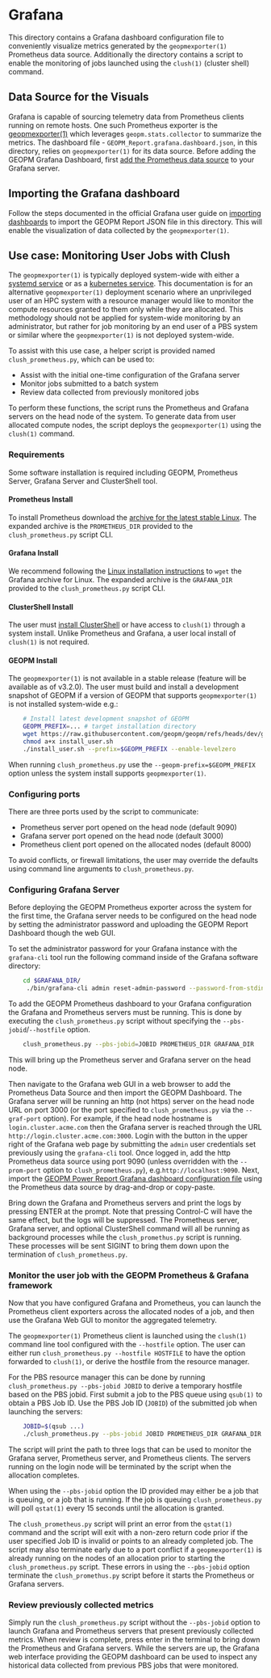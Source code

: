 # Grafana

This directory contains a Grafana dashboard configuration file to conveniently
visualize metrics generated by the `geopmexporter(1)` Prometheus data source.
Additionally the directory contains a script to enable the monitoring of jobs
launched using the `clush(1)` (cluster shell) command.

## Data Source for the Visuals

Grafana is capable of sourcing telemetry data from Prometheus clients running on
remote hosts. One such Prometheus exporter is the
[geopmexporter(1)](https://geopm.github.io/geopmexporter.1.html) which leverages
`geopm.stats.collector` to summarize the metrics. The dashboard file -
`GEOPM_Report.grafana.dashboard.json`, in this directory, relies on
`geopmexporter(1)` for its data source.  Before adding the GEOPM Grafana
Dashboard, first [add the Prometheus data
source](https://grafana.com/docs/grafana/latest/datasources/#add-a-data-source)
to your Grafana server.


## Importing the Grafana dashboard

Follow the steps documented in the official Grafana user guide on [importing
dashboards](https://grafana.com/docs/grafana/latest/dashboards/build-dashboards/import-dashboards)
to import the GEOPM Report JSON file in this directory.  This will enable the
visualization of data collected by the `geopmexporter(1)`.


## Use case: Monitoring User Jobs with Clush

The `geopmexporter(1)` is typically deployed system-wide with either a [systemd
service](https://geopm.github.io/geopmexporter.1.html#systemd-service) or as a
[kubernetes service](https://github.com/geopm/geopm/tree/dev/integration/k8#deploying-prometheus-client-in-kubernetes).
This documentation is for an alternative `geopmexporter(1)` deployment scenario
where an unprivileged user of an HPC system with a resource manager would like
to monitor the compute resources granted to them only while they are
allocated.  This methodology should not be applied for system-wide monitoring by
an administrator, but rather for job monitoring by an end user of a PBS system
or similar where the `geopmexporter(1)` is not deployed system-wide.

To assist with this use case, a helper script is provided named
`clush_prometheus.py`, which can be used to:

- Assist with the initial one-time configuration of the Grafana server
- Monitor jobs submitted to a batch system
- Review data collected from previously monitored jobs

To perform these functions, the script runs the Prometheus and Grafana servers
on the head node of the system.  To generate data from user allocated compute
nodes, the script deploys the `geopmexporter(1)` using the `clush(1)` command.


### Requirements

Some software installation is required including GEOPM, Prometheus Server,
Grafana Server and ClusterShell tool.


#### Prometheus Install

To install Prometheus download the [archive for the latest stable
Linux](https://prometheus.io/download/).  The expanded archive is the
`PROMETHEUS_DIR` provided to the `clush_prometheus.py` script CLI.


#### Grafana Install

We recommend following the [Linux installation
instructions](https://grafana.com/grafana/download?platform=linux) to `wget` the
Grafana archive for Linux.  The expanded archive is the `GRAFANA_DIR` provided
to the `clush_prometheus.py` script CLI.


#### ClusterShell Install

The user must [install
ClusterShell]((https://clustershell.readthedocs.io/en/latest/install.html)) or
have access to `clush(1)` through a system install.  Unlike Prometheus and
Grafana, a user local install of `clush(1)` is not required.


#### GEOPM Install

The `geopmexporter(1)` is not available in a stable release (feature will be
available as of v3.2.0).  The user must build and install a development snapshot
of GEOPM if a version of GEOPM that supports `geopmexporter(1)` is not installed
system-wide e.g.:

```bash
    # Install latest development snapshot of GEOPM
    GEOPM_PREFIX=... # target installation directory
    wget https://raw.githubusercontent.com/geopm/geopm/refs/heads/dev/geopmdpy/install_user.sh
    chmod a+x install_user.sh
    ./install_user.sh --prefix=$GEOPM_PREFIX --enable-levelzero
```

When running `clush_prometheus.py` use the `--geopm-prefix=$GEOPM_PREFIX` option
unless the system install supports `geopmexporter(1)`.


### Configuring ports

There are three ports used by the script to communicate:

- Prometheus server port opened on the head node (default 9090)
- Grafana server port opened on the head node (default 3000)
- Prometheus client port opened on the allocated nodes (default 8000)

To avoid conflicts, or firewall limitations, the user may override the defaults
using command line arguments to `clush_prometheus.py`.


### Configuring Grafana Server

Before deploying the GEOPM Prometheus exporter across the system for the first
time, the Grafana server needs to be configured on the head node by setting the
administrator password and uploading the GEOPM Report Dashboard though the web
GUI.

To set the administrator password for your Grafana instance with the `grafana-cli`
tool run the following command inside of the Grafana software directory:

```bash
    cd $GRAFANA_DIR/
     ./bin/grafana-cli admin reset-admin-password --password-from-stdin
```

To add the GEOPM Prometheus dashboard to your Grafana configuration the Grafana
and Prometheus servers must be running.  This is done by executing the
`clush_prometheus.py` script without specifying the `--pbs-jobid`/`--hostfile`
option.

```bash
    clush_prometheus.py --pbs-jobid=JOBID PROMETHEUS_DIR GRAFANA_DIR
```
This will bring up the Prometheus server and Grafana server on the head
node.

Then navigate to the Grafana web GUI in a web browser to add the Prometheus Data
Source and then import the GEOPM Dashboard.  The Grafana server will be running
an http (not https) server on the head node URL on port 3000 (or the port
specified to `clush_prometheus.py` via the `--graf-port` option).  For example,
if the head node hostname is `login.cluster.acme.com` then the Grafana server is
reached through the URL `http://login.cluster.acme.com:3000`.  Login with the
button in the upper right of the Grafana web page by submitting the `admin` user
credentials set previously using the `grafana-cli` tool.  Once logged in, add
the http Prometheus data source using port 9090 (unless overridden with the
`--prom-port` option to `clush_prometheus.py`), e.g.`http://localhost:9090`.
Next, import the [GEOPM Power Report Grafana dashboard configuration
file](https://raw.githubusercontent.com/geopm/geopm/refs/heads/dev/integration/grafana/GEOPM_Report.grafana.dashboard.json)
using the Prometheus data source by drag-and-drop or copy-paste.

Bring down the Grafana and Prometheus servers and print the logs by pressing
ENTER at the prompt.  Note that pressing Control-C will have the same effect,
but the logs will be suppressed.  The Prometheus server, Grafana server, and
optional ClusterShell command will all be running as background processes while
the `clush_promethus.py` script is running.  These processes will be sent SIGINT
to bring them down upon the termination of `clush_prometheus.py`.


### Monitor the user job with the GEOPM Prometheus & Grafana framework

Now that you have configured Grafana and Prometheus, you can launch the
Prometheus client exporters across the allocated nodes of a job, and then use
the Grafana Web GUI to monitor the aggregated telemetry.

The `geopmexporter(1)` Prometheus client is launched using the `clush(1)`
command line tool configured with the `--hostfile` option.  The user can either
run `clush_prometheus.py --hostfile HOSTFILE` to have the option forwarded to
`clush(1)`, or derive the hostfile from the resource manager.

For the PBS resource manager this can be done by running `clush_prometheus.py --pbs-jobid JOBID`
to derive a temporary hostfile based on the PBS jobid.  First submit a job to
the PBS queue using `qsub(1)` to obtain a PBS Job ID.  Use the PBS Job ID
(`JOBID`) of the submitted job when launching the servers:

```bash
    JOBID=$(qsub ...)
    ./clush_prometheus.py --pbs-jobid JOBID PROMETHEUS_DIR GRAFANA_DIR

```

The script will print the path to three logs that can be used to monitor the
Grafana server, Prometheus server, and Prometheus clients.  The servers running
on the login node will be terminated by the script when the allocation
completes.

When using the `--pbs-jobid` option the ID provided may either be a job that is
queuing, or a job that is running.  If the job is queuing `clush_prometheus.py`
will poll `qstat(1)` every 15 seconds until the allocation is granted.

The `clush_prometheus.py` script will print an error from the `qstat(1)` command
and the script will exit with a non-zero return code prior if the user
specified Job ID is invalid or points to an already completed job.  The script
may also terminate early due to a port conflict if a `geopmexporter(1)` is
already running on the nodes of an allocation prior to starting the
`clush_prometheus.py` script.  These errors in using the `--pbs-jobid` option
terminate the `clush_promethus.py` script before it starts the Prometheus or
Grafana servers.


### Review previously collected metrics

Simply run the `clush_prometheus.py` script without the `--pbs-jobid` option to
launch Grafana and Prometheus servers that present previously collected metrics.
When review is complete, press enter in the terminal to bring down the
Prometheus and Grafana servers.  While the servers are up, the Grafana web
interface providing the GEOPM dashboard can be used to inspect any historical
data collected from previous PBS jobs that were monitored.
